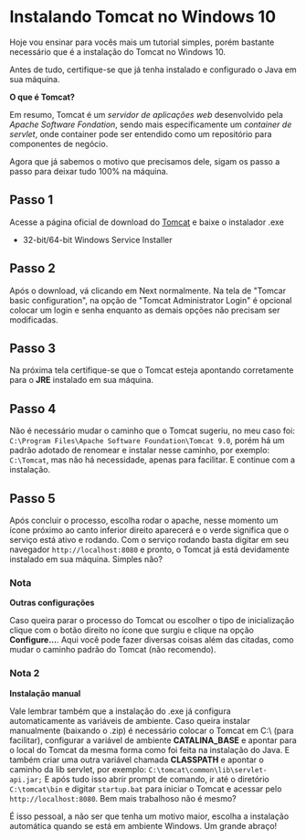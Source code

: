 # Instalando Tomcat no Windows 10

Hoje vou ensinar para vocês mais um tutorial simples, porém bastante necessário que é a instalação do Tomcat no Windows 10.

Antes de tudo, certifique-se que já tenha instalado e configurado o Java em sua máquina.


**O que é Tomcat?**

Em resumo, Tomcat é um _servidor de aplicações web_ desenvolvido pela _Apache Software Fondation_, sendo mais especificamente um _container de servlet_, onde container pode ser entendido como um repositório para componentes de negócio.

Agora que já sabemos o motivo que precisamos dele, sigam os passo a passo para deixar tudo 100% na máquina.

## Passo 1

Acesse a página oficial de download do [Tomcat](http://tomcat.apache.org/download-90.cgi) e baixe o instalador .exe
* 32-bit/64-bit Windows Service Installer

## Passo 2

Após o download, vá clicando em Next normalmente. Na tela de "Tomcar basic configuration", na opção de "Tomcat Administrator Login" é opcional colocar um login e senha enquanto as demais opções não precisam ser modificadas.

## Passo 3

Na próxima tela certifique-se que o Tomcat esteja apontando corretamente para o **JRE** instalado em sua máquina.

## Passo 4

Não é necessário mudar o caminho que o Tomcat sugeriu, no meu caso foi:
```C:\Program Files\Apache Software Foundation\Tomcat 9.0```, porém há um padrão adotado de renomear e instalar nesse caminho, por exemplo: ```C:\Tomcat```, mas não há necessidade, apenas para facilitar. E continue com a instalação.

## Passo 5

Após concluir o processo, escolha rodar o apache, nesse momento um ícone próximo ao canto inferior direito aparecerá e o verde significa que o serviço está ativo e rodando. Com o serviço rodando basta digitar em seu navegador ```http://localhost:8080``` e pronto, o Tomcat já está devidamente instalado em sua máquina. Simples não?

### Nota

**Outras configurações**

Caso queira parar o processo do Tomcat ou escolher o tipo de inicialização clique com o botão direito no ícone que surgiu e clique na opção **Configure...**. Aqui você pode fazer diversas coisas além das citadas, como mudar o caminho padrão do Tomcat (não recomendo).

### Nota 2

**Instalação manual**

Vale lembrar também que a instalação do .exe já configura automaticamente as variáveis de ambiente. Caso queira instalar manualmente (baixando o .zip) é necessário colocar o Tomcat em C:\ (para facilitar), configurar a variável de ambiente **CATALINA_BASE** e apontar para o local do Tomcat da mesma forma como foi feita na instalação do Java. E também criar uma outra variável chamada **CLASSPATH** e apontar o caminho da lib servlet, por exemplo: ```C:\tomcat\common\lib\servlet-api.jar;```
E após tudo isso abrir prompt de comando, ir até o diretório ```C:\tomcat\bin``` e digitar ```startup.bat``` para iniciar o Tomcat e acessar pelo ```http://localhost:8080```. Bem mais trabalhoso não é mesmo?


É isso pessoal, a não ser que tenha um motivo maior, escolha a instalação automática quando se está em ambiente Windows. Um grande abraço!